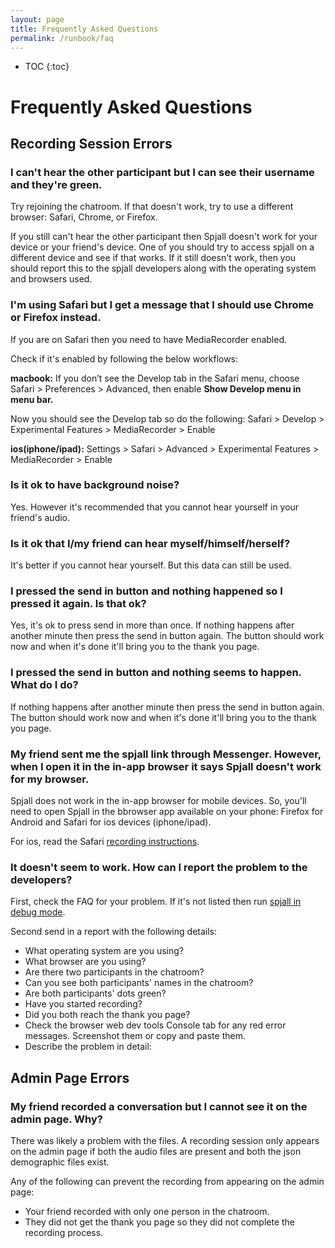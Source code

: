 ```yaml
---
layout: page
title: Frequently Asked Questions
permalink: /runbook/faq
---
```


* TOC
{:toc}

# Frequently Asked Questions

## Recording Session Errors

### I can't hear the other participant but I can see their username and they're green.

Try rejoining the chatroom. If that doesn't work, try to use a different
browser: Safari, Chrome, or Firefox.

If you still can't hear the other participant then Spjall doesn't work for your
device or your friend's device. One of you should try to access spjall on a
different device and see if that works. If it still doesn't work, then you
should report this to the spjall developers along with the operating system and
browsers used.

### I'm using Safari but I get a message that I should use Chrome or Firefox instead.

If you are on Safari then you need to have MediaRecorder enabled.

Check if it's enabled by following the below workflows:

**macbook:**
    If you don’t see the Develop tab in the Safari menu, choose Safari >
Preferences > Advanced, then enable **Show Develop menu in menu bar.**

Now you should see the Develop tab so do the following:
    Safari > Develop > Experimental Features > MediaRecorder > Enable

**ios(iphone/ipad):** Settings > Safari > Advanced > Experimental Features >
MediaRecorder > Enable

### Is it ok to have background noise?

Yes. However it's recommended that you cannot hear yourself in your friend's audio.


### Is it ok that I/my friend can hear myself/himself/herself?

It's better if you cannot hear yourself. But this data can still be used.

### I pressed the send in button and nothing happened so I pressed it again. Is that ok?

Yes, it's ok to press send in more than once. If nothing happens after another
minute then press the send in button again.  The button should work now and
when it's done it'll bring you to the thank you page.

### I pressed the send in button and nothing seems to happen. What do I do?

If nothing happens after another minute then press the send in button again.
The button should work now and when it's done it'll bring you to the thank you
page.


### My friend sent me the spjall link through Messenger. However, when I open it in the in-app browser it says Spjall doesn't work for my browser.

Spjall does not work in the in-app browser for mobile devices. So, you'll need to open Spjall in the bbrowser app available on your phone: Firefox for Android and Safari for ios devices (iphone/ipad).

For ios, read the Safari [recording instructions](/runbook/recording-instructions#apple-ios).

### It doesn't seem to work. How can I report the problem to the developers?

First, check the FAQ for your problem. If it's not listed then run [spjall in
debug mode](/runbook/debug).

Second send in a report with the following details:
* What operating system are you using?
* What browser are you using?
* Are there two participants in the chatroom?
* Can you see both participants' names in the chatroom?
* Are both participants' dots green?
* Have you started recording?
* Did you both reach the thank you page?
* Check the browser web dev tools Console tab for any red error messages.
    Screenshot them or copy and paste them.
* Describe the problem in detail:

## Admin Page Errors


### My friend recorded a conversation but I cannot see it on the admin page. Why?

There was likely a problem with the files. A recording session only appears on
the admin page if both the audio files are present and both the json
demographic files exist.

Any of the following can prevent the recording from appearing on the admin page:

* Your friend recorded with only one person in the chatroom.
* They did not get the thank you page so they did not complete the recording process.


